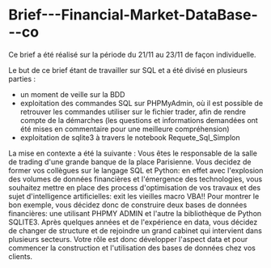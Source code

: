 # Brief---Financial-Market-DataBase---co

Ce brief a été réalisé sur la période du 21/11 au 23/11 de façon individuelle.

Le but de ce brief étant de travailler sur SQL et a été divisé en plusieurs parties :
- un moment de veille sur la BDD
- exploitation des commandes SQL sur PHPMyAdmin, où il est possible de retrouver les commandes utiliser sur le fichier trader, afin de rendre compte de la démarches (les questions et informations demandées ont été mises en commentaire pour une meilleure compréhension)
- exploitation de sqlite3 à travers le notebook Requete_Sql_Simplon

La mise en contexte a été la suivante :
Vous êtes le responsable de la salle de trading d'une grande banque de la place Parisienne. Vous decidez de former vos collègues sur le langage SQL et Python: en effet avec l'explosion des volumes de données financières et l'émergence des technologies, vous souhaitez mettre en place des process d'optimisation de vos travaux et des sujet d'intelligence artificielles: exit les vieilles macro VBA!!
Pour montrer le bon exemple, vous décidez donc de construire deux bases de données financières: une utilisant PHPMY ADMIN et l'autre la bibliothèque de Python SQLITE3.
Après quelques années et de l'expérience en data, vous décidez de changer de structure et de rejoindre un grand cabinet qui intervient dans plusieurs secteurs. Votre rôle est donc développer l'aspect data et pour commencer la construction et l'utilisation des bases de données chez vos clients.
